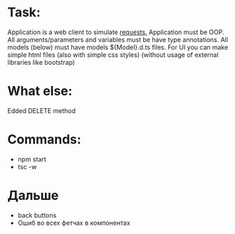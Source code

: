 # Task:

Application is a web client to simulate [requests.](TASK.pdf)
Application must be OOP.
All arguments/parameters and variables must be have type annotations.
All models (below) must have models ${Model}.d.ts files.
For UI you can make simple html files (also with simple css styles) (without usage of external libraries like bootstrap)

# What else:

Edded DELETE method

# Commands:

- npm start
- tsc -w

# Дальше

- back buttons
- Ошиб во всех фетчах в компонентах
